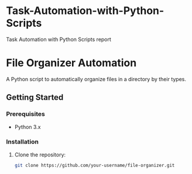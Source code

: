 # Task-Automation-with-Python-Scripts
Task Automation with Python Scripts report 
# File Organizer Automation

A Python script to automatically organize files in a directory by their types.

## Getting Started

### Prerequisites
- Python 3.x

### Installation
1. Clone the repository:
   ```bash
   git clone https://github.com/your-username/file-organizer.git
